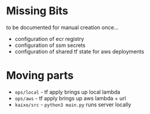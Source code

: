 # Missing Bits
to be documented for manual creation once...
- configuration of ecr registry
- configuration of ssm secrets
- configuration of shared tf state for aws deployments

# Moving parts
- `ops/local` - tf apply brings up local lambda
- `ops/aws` - tf apply brings up aws lambda + url
- `kaixo/src` - `python3 main.py` runs server locally